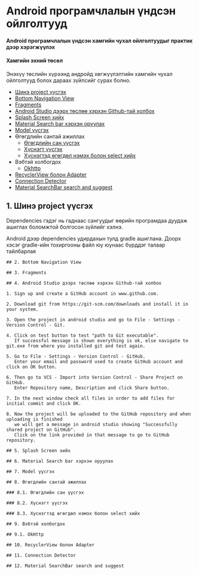 
        
# Android програмчлалын үндсэн ойлголтууд

#### Android програмчлалын үндсэн хамгийн чухал ойлголтуудыг практик дээр хэрэгжүүлэх

#### Хамгийн эхний төсөл

Энэхүү төслийн хүрээнд андройд хөгжүүлэлтийн хамгийн чухал ойлголтууд болох дараах зүйлсийг сурах болно.

* [Шинэ project үүсгэх](#1-шинэ-project-үүсгэх)
* [Bottom Navigation View](#2-bottom-navigation-view)
* [Fragments](#3-fragments)
* [Android Studio дээрх төслөө хэрхэн Github-тай холбох](#4-android-studio-дээрх-төслөө-хэрхэн-github-тай-холбох)
* [Splash Screen хийх](#5-splash-screen-хийх)
* [Material Search bar хэрхэн оруулах](#6-material-search-bar-хэрхэн-оруулах)
* [Model үүсгэх](#7-model-үүсгэх)
* Өгөгдлийн сантай ажиллах
  * [Өгөгдлийн сан үүсгэх](#81-өгөгдлийн-сан-үүсгэх)
  * [Хүснэгт үүсгэх](#82-хүснэгт-үүсгэх)
  * [Хүснэгтэд өгөгдөл нэмэх болон select хийх](#83-хүснэгтэд-өгөгдөл-нэмэх-болон-select-хийх)
* Вэбтэй холбогдох
  * [Okhttp](#91-ohkttp)
* [RecyclerView болон Adapter](#10-recyclerView-болон-adapter)
* [Connection Detector](#11-connectoin-detector)
* [Material SearchBar search and suggest](#12-material-searchbar-search-and-suggest)

## 1. Шинэ project үүсгэх

Dependencies гэдэг нь гаднаас сангуудыг өөрийн програмдаа дуудаж ашиглах боломжтой болгосон зүйлийг хэлнэ.

Android дээр dependencies удирдахын тулд gradle ашиглана. Доорх хэсэг gradle-ийн тохиргооны файл юу юунаас бүрддэг талаар тайлбарлая

```
## 2. Bottom Navigation View

## 3. Fragments

## 4. Android Studio дээрх төслөө хэрхэн Github-тай холбох

1. Sign up and create a GitHub account in www.github.com.

2. Download git from https://git-scm.com/downloads and install it in your system.

3. Open the project in android studio and go to File - Settings -Version Control - Git.

4. Click on test button to test "path to Git executable". 
   If successful message is shown everything is ok, else navigate to git.exe from where you installed git and test again.
   
5. Go to File - Settings - Version Control - GitHub. 
   Enter your email and password used to create GitHub account and click on OK button.
   
6. Then go to VCS - Import into Version Control - Share Project on GitHub. 
   Enter Repository name, Description and click Share button.
   
7. In the next window check all files in order to add files for initial commit and click OK.

8. Now the project will be uploaded to the GitHub repository and when uploading is finished 
   we will get a message in android studio showing "Successfully shared project on GitHub". 
   Click on the link provided in that message to go to GitHub repository.

## 5. Splash Screen хийх

## 6. Material Search bar хэрхэн оруулах

## 7. Model үүсгэх

## 8. Өгөгдлийн сантай ажиллах

### 8.1. Өгөгдлийн сан үүсгэх

### 8.2. Хүснэгт үүсгэх

### 8.3. Хүснэгтэд өгөгдөл нэмэх болон select хийх

## 9. Вэбтэй холбогдох

## 9.1. OkHttp

## 10. RecyclerView болон Adapter

## 11. Connection Detector

## 12. Material SearchBar search and suggest
